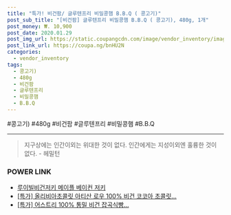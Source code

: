 ```yaml
--- 
title: "특가! 비건팜/ 글루텐프리 비밀콩햄 B.B.Q ( 콩고기)" 
post_sub_title: "[비건팜] 글루텐프리 비밀콩햄 B.B.Q ( 콩고기), 480g, 1개" 
post_money: ₩. 10,900 
post_date: 2020.01.29 
post_img_url: https://static.coupangcdn.com/image/vendor_inventory/images/2018/01/31/20/2/48ee9686-54f4-4386-b531-46bc837d305c.png 
post_link_url: https://coupa.ng/bnHU2N 
categories: 
  - vendor_inventory 
tags: 
  - 콩고기) 
  - 480g 
  - 비건팜 
  - 글루텐프리 
  - 비밀콩햄 
  - B.B.Q 
--- 
```

  #콩고기) #480g #비건팜 #글루텐프리 #비밀콩햄 #B.B.Q 
<hr> 

> 지구상에는 인간이외는 위대한 것이 없다. 인간에게는 지성이외엔 훌륭한 것이 없다. - 헤밀턴 


### POWER LINK

* <a href="https://blog.naver.com/fasyy4321/221789526692" target="_blank">루이빌비건저키 메이플 베이컨 저키</a>
* <a href="https://blog.naver.com/an0733/221789564690" target="_blank">[특가] 올리비아초콜릿 아티산 로우 100% 비건 코코아 초콜릿...</a>
* <a href="https://blog.naver.com/sakai111/221790408988" target="_blank">[특가] 어스트리 100% 통밀 비건 잡곡식빵...</a>
